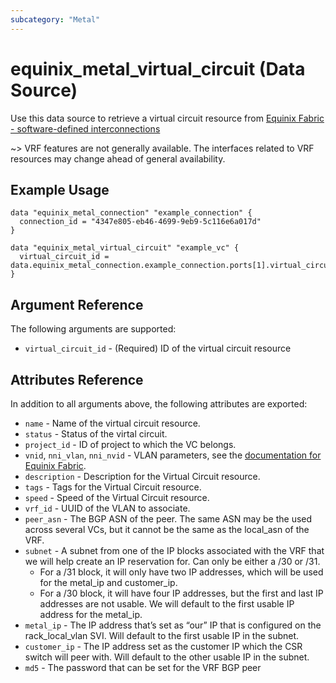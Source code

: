 ```yaml
---
subcategory: "Metal"
---
```


# equinix_metal_virtual_circuit (Data Source)

Use this data source to retrieve a virtual circuit resource from
[Equinix Fabric - software-defined interconnections](https://metal.equinix.com/developers/docs/networking/fabric/)

~> VRF features are not generally available. The interfaces related to VRF resources may change ahead of general availability.

## Example Usage

```hcl
data "equinix_metal_connection" "example_connection" {
  connection_id = "4347e805-eb46-4699-9eb9-5c116e6a017d"
}

data "equinix_metal_virtual_circuit" "example_vc" {
  virtual_circuit_id = data.equinix_metal_connection.example_connection.ports[1].virtual_circuit_ids[0]
}

```

## Argument Reference

The following arguments are supported:

* `virtual_circuit_id` - (Required) ID of the virtual circuit resource

## Attributes Reference

In addition to all arguments above, the following attributes are exported:

* `name` - Name of the virtual circuit resource.
* `status` - Status of the virtal circuit.
* `project_id` - ID of project to which the VC belongs.
* `vnid`, `nni_vlan`, `nni_nvid` - VLAN parameters, see the
[documentation for Equinix Fabric](https://metal.equinix.com/developers/docs/networking/fabric/).
* `description` - Description for the Virtual Circuit resource.
* `tags` - Tags for the Virtual Circuit resource.
* `speed` - Speed of the Virtual Circuit resource.
* `vrf_id` - UUID of the VLAN to associate.
* `peer_asn` - The BGP ASN of the peer. The same ASN may be the used across several VCs, but it cannot be the same as the local_asn of the VRF.
* `subnet` - A subnet from one of the IP
  blocks associated with the VRF that we will help create an IP reservation for. Can only be either a /30 or /31.
  * For a /31 block, it will only have two IP addresses, which will be used for
  the metal_ip and customer_ip.
  * For a /30 block, it will have four IP addresses, but the first and last IP addresses are not usable. We will default to the first usable IP address for the metal_ip.
* `metal_ip` - The IP address that’s set as “our” IP that is configured on the rack_local_vlan SVI. Will default to the first usable IP in the subnet.
* `customer_ip` - The IP address set as the customer IP which the CSR switch will peer with. Will default to the other usable IP in the subnet.
* `md5` - The password that can be set for the VRF BGP peer